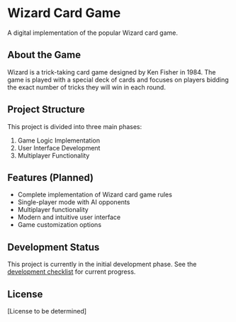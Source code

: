 # Wizard Card Game

A digital implementation of the popular Wizard card game.

## About the Game

Wizard is a trick-taking card game designed by Ken Fisher in 1984. The game is played with a special deck of cards and focuses on players bidding the exact number of tricks they will win in each round.

## Project Structure

This project is divided into three main phases:
1. Game Logic Implementation
2. User Interface Development
3. Multiplayer Functionality

## Features (Planned)

- Complete implementation of Wizard card game rules
- Single-player mode with AI opponents
- Multiplayer functionality
- Modern and intuitive user interface
- Game customization options

## Development Status

This project is currently in the initial development phase. See the [development checklist](wizard_development_checklist.md) for current progress.

## License

[License to be determined]
